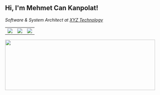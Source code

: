 <h2> Hi, I'm Mehmet Can Kanpolat!</h2>
	
<p><em>Software & System Architect at <a href="https://xyzteknoloji.com">XYZ Technology</a>
</em></p>

 |   |   |   |
| ----------- | ------------ | ------------ |
|     <img src="http://views.whatilearened.today/views/github/mckanpolat/views.svg"/>  |   <a href="https://github.com/mckanpolat/"><img src="https://img.shields.io/github/followers/mckanpolat?color=%234CC61E&label=GitHub%20Followers%20%3A"/></a> | <a href="https://github.com/mckanpolat?tab=repositories"><img src="https://badges.frapsoft.com/os/v2/open-source.svg?v=103"/></a>  |


<p>
<img align="left" width="490" height="165" src="https://github-readme-stats.vercel.app/api?username=mckanpolat&theme=chartreuse-dark&show_icons=true&hide_border=false&line_height=20&show_owner=true&include_all_commits=true&count_private=true"/>
</p>
